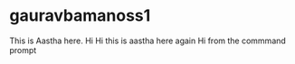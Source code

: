 # gauravbamanoss1
This is Aastha here.
Hi
Hi this is aastha here again Hi from the commmand prompt 
